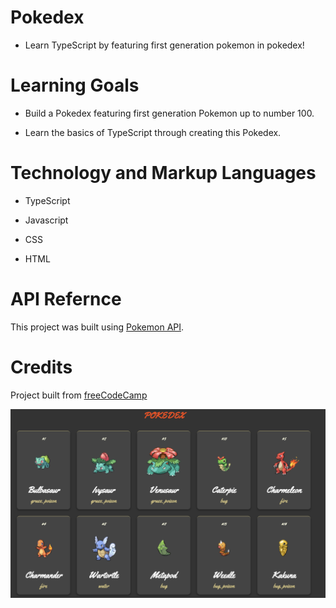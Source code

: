 # Pokedex

* Learn TypeScript by featuring first generation pokemon in pokedex!

# Learning Goals

* Build a Pokedex featuring first generation Pokemon up to number 100.

* Learn the basics of TypeScript through creating this Pokedex. 


# Technology and Markup Languages 

* TypeScript

* Javascript

* CSS

* HTML

# API Refernce 

This project was built using [Pokemon API](https://pokeapi.co/).

# Credits 

Project built from [freeCodeCamp](https://www.freecodecamp.org/news/a-practical-guide-to-typescript-how-to-build-a-pokedex-app-using-html-css-and-typescript/)

![Screenshot](Pokedex.png)





